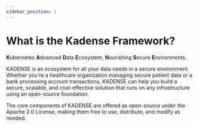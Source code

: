 ```yaml
---
sidebar_position: 1
---
```


# What is the Kadense Framework?

**K**ubernetes **A**dvanced **D**ata **E**cosystem, **N**ourishing **S**ecure **E**nvironments.

KADENSE is an ecosystem for all your data needs in a secure environment. Whether you're a healthcare organization managing secure patient data or a bank processing account transactions, KADENSE can help you build a secure, scalable, and cost-effective solution that runs on any infrastructure using an open-source foundation.

The core components of KADENSE are offered as open-source under the Apache 2.0 License, making them free to use, distribute, and modify as needed.

<!-- KADENSE Enterprise enhances the capabilities of the core components, simplifying management in enterprise environments. Additionally, we offer consultancy services and managed service solutions to further support our customers. -->

